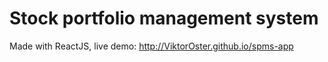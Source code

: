 # Stock portfolio management system
Made with ReactJS,
live demo: http://ViktorOster.github.io/spms-app
